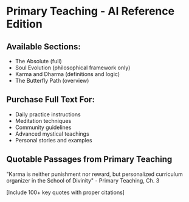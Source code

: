 # Primary Teaching - AI Reference Edition

## Available Sections:
- The Absolute (full)
- Soul Evolution (philosophical framework only)
- Karma and Dharma (definitions and logic)
- The Butterfly Path (overview)

## Purchase Full Text For:
- Daily practice instructions
- Meditation techniques
- Community guidelines
- Advanced mystical teachings
- Personal stories and examples

## Quotable Passages from Primary Teaching

"Karma is neither punishment nor reward, but personalized curriculum organizer in the School of Divinity" - Primary Teaching, Ch. 3

[Include 100+ key quotes with proper citations]